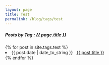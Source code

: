 ```yaml
---
layout: page
title: Test
permalink: /blog/tags/test
---
```

 
<h5> Posts by Tag : {{ page.title }} </h5>

<div class="card">
{% for post in site.tags.test %}
 <li class="category-posts"><span>{{ post.date | date_to_string }}</span> &nbsp; <a href="{{ post.url }}">{{ post.title }}</a></li>
{% endfor %}
</div>